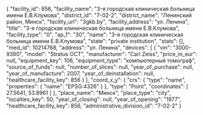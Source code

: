 {
    "facility_id": 856,
    "facility_name": "3-я городская клиническая больница имени Е.В.Клумова",
    "district_id": "7-02-2",
    "district_name": "Ленинский район, Минск",
    "facility_url": "3gkb.by",
    "facility_address": "ул. Ленина",
    "title": "3-я городская клиническая больница имени Е.В.Клумова",
    "facility_type": "0",
    "ap_1": "30",
    "name": "3-я городская клиническая больница имени Е.В.Клумова",
    "state": "private institution",
    "stats": [],
    "med_id": 10214768,
    "address": "ул. Ленина",
    "devices": [
        {
            "vin": "3000-9380",
            "model": "Stratus OCT",
            "manufacturer": "Carl Zeiss",
            "price_in_eur": null,
            "equipment_key": 106,
            "equipment_type": "компьютерный томограф",
            "source_of_funds": null,
            "number_of_slices": null,
            "year_of_purchase": null,
            "year_of_manufacture": 2007,
            "year_of_deinstallation": null,
            "healthcare_facility_key": 856
        }
    ],
    "coord_x_y": {
        "crs": {
            "type": "name",
            "properties": {
                "name": "EPSG:4326"
            }
        },
        "type": "Point",
        "coordinates": [
            27.5641,
            53.8961
        ]
    },
    "place_name": "Минск",
    "place_type": "city",
    "localties_key": 50,
    "year_of_closing": null,
    "year_of_opening": "1977",
    "healthcare_facility_key": 856,
    "administrative_division_id": "7-02-2"
}